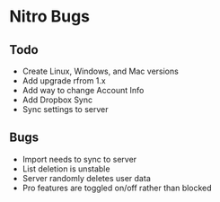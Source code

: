
# Nitro Bugs

## Todo

- Create Linux, Windows, and Mac versions
- Add upgrade rfrom 1.x
- Add way to change Account Info
- Add Dropbox Sync
- Sync settings to server

## Bugs

- Import needs to sync to server
- List deletion is unstable
- Server randomly deletes user data
- Pro features are toggled on/off rather than blocked

